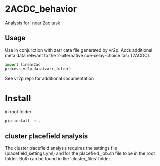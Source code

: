 # 2ACDC_behavior
Analysis for linear 2ac task

## Usage
Use in conjunction with zarr data file generated by vr2p. Adds additional meta data relevant to the 2-alternative cue-delay-choice task (2ACDC).

```python
import linear2ac
process_vr2p_data(zarr_folder)
```

See vr2p repo for additional documentation

# Install
in root folder
```bash
pip install -e .
```

## cluster placefield analysis
The cluster placefield analysis requires the settings file (placefield_settings.yml) and for the placefield_job.sh file to be in the root folder.
Both can be found in the 'cluster_files' folder.
